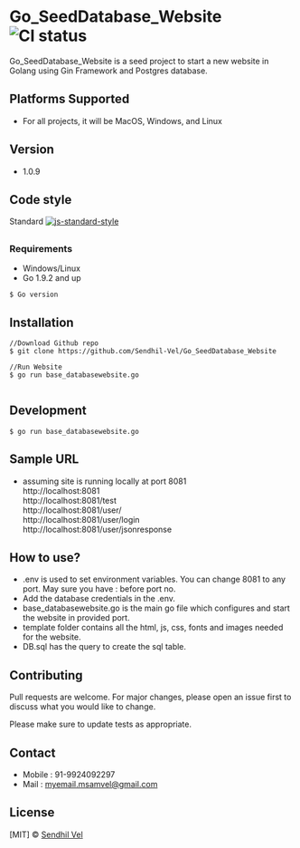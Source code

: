 # Go_SeedDatabase_Website ![CI status](https://img.shields.io/badge/build-passing-brightgreen.svg)

Go_SeedDatabase_Website is a seed project to start a new website in Golang using Gin Framework and Postgres database.

## Platforms Supported
* For all projects, it will be MacOS, Windows, and Linux
## Version
* 1.0.9

## Code style
Standard [![js-standard-style](https://img.shields.io/badge/code%20style-standard-brightgreen.svg?style=flat)](https://github.com/feross/standard)

## 

### Requirements
* Windows/Linux
* Go 1.9.2 and up

`$ Go version`

## Installation

```
//Download Github repo
$ git clone https://github.com/Sendhil-Vel/Go_SeedDatabase_Website

//Run Website
$ go run base_databasewebsite.go


```

## Development
```
$ go run base_databasewebsite.go
```

## Sample URL
* assuming site is running locally at port 8081<br/>
http://localhost:8081<br/>
http://localhost:8081/test<br/>
http://localhost:8081/user/<br/>
http://localhost:8081/user/login<br/>
http://localhost:8081/user/jsonresponse<br/>

## How to use?
* .env is used to set environment variables. You can change 8081 to any port. May sure you have : before port no.
* Add the database credentials in the .env.
* base_databasewebsite.go is the main go file which configures and start the website in provided port.
* template folder contains all the html, js, css, fonts and images needed for the website.
* DB.sql has the query to create the sql table.

## Contributing
Pull requests are welcome. For major changes, please open an issue first to discuss what you would like to change.

Please make sure to update tests as appropriate.

## Contact
* Mobile : 91-9924092297
* Mail : [myemail.msamvel@gmail.com](Mail:myemail.msamvel@gmail.com)
## License
[MIT] © [Sendhil Vel](Mail:myemail.msamvel@gmail.com)